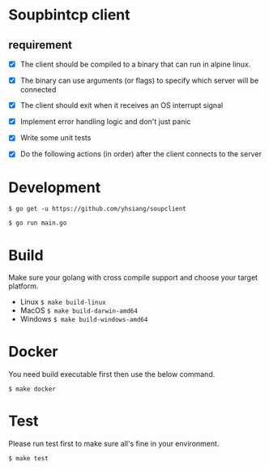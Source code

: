 # Soupbintcp client

## requirement

- [x] The client should be compiled to a binary that can run in alpine linux.

- [x] The binary can use arguments (or flags) to specify which server will be connected
- [x] The client should exit when it receives an OS interrupt signal
- [x] Implement error handling logic and don't just panic
- [x] Write some unit tests
- [x] Do the following actions (in order) after the client connects to the server

# Development

`$ go get -u https://github.com/yhsiang/soupclient`

`$ go run main.go`

# Build

Make sure your golang with cross compile support and choose your target platform.

* Linux   `$ make build-linux`
* MacOS   `$ make build-darwin-amd64`
* Windows `$ make build-windows-amd64`

# Docker

You need build executable first then use the below command.

`$ make docker`

# Test

Please run test first to make sure all's fine in your environment.

`$ make test`